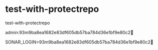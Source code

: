 # test-with-protectrepo
test-with-protectrepo

admin:93m9ba8ea1682e83df605db57ba784d36e1bf9e80c2

SONAR_LOGIN=93m9ba8ea1682e83df605db57ba784d36e1bf9e80c2
